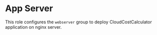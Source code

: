 App Server
=========

This role configures the `webserver` group to deploy CloudCostCalculator application on nginx server.